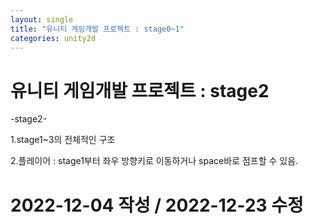 ```yaml
---
layout: single
title: "유니티 게임개발 프로젝트 : stage0~1"
categories: unity2d
---
```

# 유니티 게임개발 프로젝트 : stage2
-stage2-








1.stage1~3의 전체적인 구조



2.플레이어 : stage1부터 좌우 방향키로 이동하거나 space바로 점프할 수 있음.




























# 2022-12-04 작성 / 2022-12-23 수정
